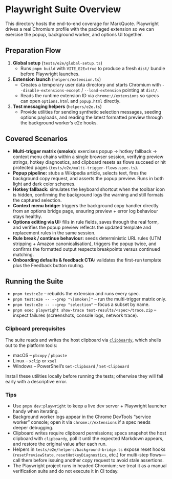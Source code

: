 <!-- markdownlint-disable MD013 -->

# Playwright Suite Overview

This directory hosts the end-to-end coverage for MarkQuote. Playwright drives a real Chromium profile with the packaged extension so we can exercise the popup, background worker, and options UI together.

## Preparation Flow

1. **Global setup** (`tests/e2e/global-setup.ts`)
   - Runs `pnpm build` with `VITE_E2E=true` to produce a fresh `dist/` bundle before Playwright launches.
2. **Extension launch** (`helpers/extension.ts`)
   - Creates a temporary user data directory and starts Chromium with `--disable-extensions-except` / `--load-extension` pointing at `dist/`.
   - Reads the runtime extension ID via `chrome://extensions` so specs can open `options.html` and `popup.html` directly.
3. **Test messaging helpers** (`helpers/e2e.ts`)
   - Provide utilities for sending synthetic selection messages, seeding options payloads, and reading the latest formatted preview through the background worker’s e2e hooks.

## Covered Scenarios

- **Multi-trigger matrix (smoke):** exercises popup → hotkey fallback → context menu chains within a single browser session, verifying preview strings, hotkey diagnostics, and clipboard resets as flows succeed or hit protected pages (`tests/e2e/multi-trigger-flows.spec.ts`).
- **Popup pipeline:** stubs a Wikipedia article, selects text, fires the background copy request, and asserts the popup preview. Runs in both light and dark color schemes.
- **Hotkey fallback:** simulates the keyboard shortcut when the toolbar icon is hidden, confirming the background logs the warning and still formats the captured selection.
- **Context menu bridge:** triggers the background copy handler directly from an options bridge page, ensuring preview + error log behaviour stays healthy.
- **Options editing via UI:** fills in rule fields, saves through the real form, and verifies the popup preview reflects the updated template and replacement rules in the same session.
- **Rule break / continue behaviour:** seeds deterministic URL rules (UTM stripping + Amazon canonicalisation), triggers the popup twice, and confirms the formatted output respects breakpoints versus continued matching.
- **Onboarding defaults & feedback CTA:** validates the first-run template plus the Feedback button routing.

## Running the Suite

- `pnpm test:e2e` – rebuilds the extension and runs every spec.
- `pnpm test:e2e -- --grep "\[smoke\]"` – run the multi-trigger matrix only.
- `pnpm test:e2e -- --grep "selection"` – focus a subset by name.
- `pnpm exec playwright show-trace test-results/<spec>/trace.zip` – inspect failures (screenshots, console logs, network trace).

### Clipboard prerequisites

The suite reads and writes the host clipboard via [`clipboardy`](https://github.com/sindresorhus/clipboardy), which shells out to the platform tools:

- macOS – `pbcopy` / `pbpaste`
- Linux – `xclip` or `xsel`
- Windows – PowerShell’s `Get-Clipboard` / `Set-Clipboard`

Install these utilities locally before running the tests; otherwise they will fail early with a descriptive error.

### Tips

- Use `pnpm dev:playwright` to keep a live dev server + Playwright launcher handy when iterating.
- Background worker logs appear in the Chrome DevTools “service worker” console; open it via `chrome://extensions` if a spec needs deeper debugging.
- Clipboard writes require clipboard permissions; specs snapshot the host clipboard with `clipboardy`, poll it until the expected Markdown appears, and restore the original value after each run.
- Helpers in `tests/e2e/helpers/background-bridge.ts` expose reset hooks (`resetPreviewState`, `resetHotkeyDiagnostics`, etc.) for multi-step flows—call them before issuing another copy request to avoid stale assertions.
- The Playwright project runs in headed Chromium; we treat it as a manual verification suite and do not execute it in CI today.
